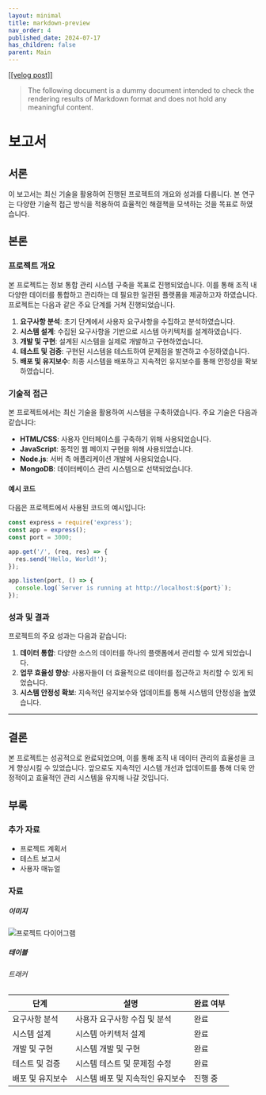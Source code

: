 ```yaml
---
layout: minimal
title: markdown-preview
nav_order: 4
published_date: 2024-07-17
has_children: false
parent: Main
---
```


<a href='https://velog.io/@s2jin/markdown-preview'>[[velog post]]</a>


> The following document is a dummy document intended to check the rendering results of Markdown format and does not hold any meaningful content.


보고서
===


서론
--


이 보고서는 최신 기술을 활용하여 진행된 프로젝트의 개요와 성과를 다룹니다. 본 연구는 다양한 기술적 접근 방식을 적용하여 효율적인 해결책을 모색하는 것을 목표로 하였습니다.


본론
--


### 프로젝트 개요


본 프로젝트는 정보 통합 관리 시스템 구축을 목표로 진행되었습니다. 이를 통해 조직 내 다양한 데이터를 통합하고 관리하는 데 필요한 일관된 플랫폼을 제공하고자 하였습니다. 프로젝트는 다음과 같은 주요 단계를 거쳐 진행되었습니다.


1. **요구사항 분석**: 초기 단계에서 사용자 요구사항을 수집하고 분석하였습니다.
2. **시스템 설계**: 수집된 요구사항을 기반으로 시스템 아키텍처를 설계하였습니다.
3. **개발 및 구현**: 설계된 시스템을 실제로 개발하고 구현하였습니다.
4. **테스트 및 검증**: 구현된 시스템을 테스트하여 문제점을 발견하고 수정하였습니다.
5. **배포 및 유지보수**: 최종 시스템을 배포하고 지속적인 유지보수를 통해 안정성을 확보하였습니다.


### 기술적 접근


본 프로젝트에서는 최신 기술을 활용하여 시스템을 구축하였습니다. 주요 기술은 다음과 같습니다:


* **HTML/CSS**: 사용자 인터페이스를 구축하기 위해 사용되었습니다.
* **JavaScript**: 동적인 웹 페이지 구현을 위해 사용되었습니다.
* **Node.js**: 서버 측 애플리케이션 개발에 사용되었습니다.
* **MongoDB**: 데이터베이스 관리 시스템으로 선택되었습니다.


#### 예시 코드


다음은 프로젝트에서 사용된 코드의 예시입니다:



```javascript
const express = require('express');
const app = express();
const port = 3000;

app.get('/', (req, res) => {
  res.send('Hello, World!');
});

app.listen(port, () => {
  console.log(`Server is running at http://localhost:${port}`);
});
```

### 성과 및 결과


프로젝트의 주요 성과는 다음과 같습니다:


1. **데이터 통합**: 다양한 소스의 데이터를 하나의 플랫폼에서 관리할 수 있게 되었습니다.
2. **업무 효율성 향상**: 사용자들이 더 효율적으로 데이터를 접근하고 처리할 수 있게 되었습니다.
3. **시스템 안정성 확보**: 지속적인 유지보수와 업데이트를 통해 시스템의 안정성을 높였습니다.




---


결론
--


본 프로젝트는 성공적으로 완료되었으며, 이를 통해 조직 내 데이터 관리의 효율성을 크게 향상시킬 수 있었습니다. 앞으로도 지속적인 시스템 개선과 업데이트를 통해 더욱 안정적이고 효율적인 관리 시스템을 유지해 나갈 것입니다.


부록
--


### 추가 자료


* 프로젝트 계획서
* 테스트 보고서
* 사용자 매뉴얼


### 자료


##### 이미지


![프로젝트 다이어그램](https://via.placeholder.com/150)


##### 테이블


###### 트래커




| 단계 | 설명 | 완료 여부 |
| --- | --- | --- |
| 요구사항 분석 | 사용자 요구사항 수집 및 분석 | 완료 |
| 시스템 설계 | 시스템 아키텍처 설계 | 완료 |
| 개발 및 구현 | 시스템 개발 및 구현 | 완료 |
| 테스트 및 검증 | 시스템 테스트 및 문제점 수정 | 완료 |
| 배포 및 유지보수 | 시스템 배포 및 지속적인 유지보수 | 진행 중 |

